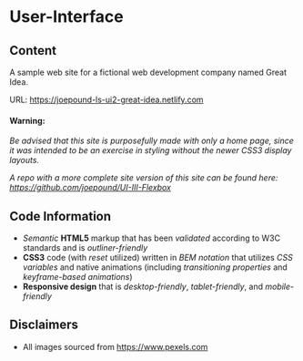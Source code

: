 # User-Interface

## Content
A sample web site for a fictional web development company named Great Idea.

URL: https://joepound-ls-ui2-great-idea.netlify.com

#### Warning:
_Be advised that this site is purposefully made with only a home page, since it was intended to be an exercise in styling without the newer CSS3 display layouts._

_A repo with a more complete site version of this site can be found here: https://github.com/joepound/UI-III-Flexbox_

## Code Information
* _Semantic_ **HTML5** markup that has been _validated_ according to W3C standards and is _outliner-friendly_
* **CSS3** code (with _reset_ utilized) written in _BEM notation_  that utilizes _CSS variables_ and native animations (including _transitioning properties_ and  _keyframe-based animations_)
* **Responsive design** that is _desktop-friendly_, _tablet-friendly_, and _mobile-friendly_

## Disclaimers
* All images sourced from https://www.pexels.com
